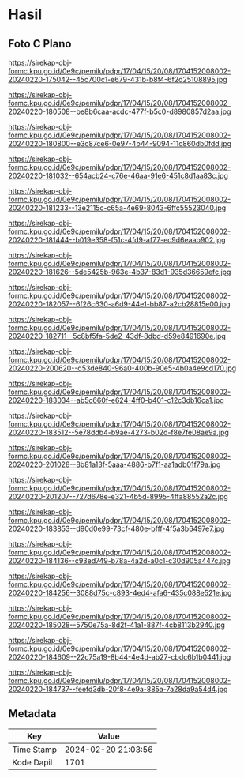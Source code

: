 # Hasil

## Foto C Plano

https://sirekap-obj-formc.kpu.go.id/0e9c/pemilu/pdpr/17/04/15/20/08/1704152008002-20240220-175042--45c700c1-e679-431b-b8f4-6f2d25108895.jpg

https://sirekap-obj-formc.kpu.go.id/0e9c/pemilu/pdpr/17/04/15/20/08/1704152008002-20240220-180508--be8b6caa-acdc-477f-b5c0-d8980857d2aa.jpg

https://sirekap-obj-formc.kpu.go.id/0e9c/pemilu/pdpr/17/04/15/20/08/1704152008002-20240220-180800--e3c87ce6-0e97-4b44-9094-11c860db0fdd.jpg

https://sirekap-obj-formc.kpu.go.id/0e9c/pemilu/pdpr/17/04/15/20/08/1704152008002-20240220-181032--654acb24-c76e-46aa-91e6-451c8d1aa83c.jpg

https://sirekap-obj-formc.kpu.go.id/0e9c/pemilu/pdpr/17/04/15/20/08/1704152008002-20240220-181233--13e2115c-c65a-4e69-8043-6ffc55523040.jpg

https://sirekap-obj-formc.kpu.go.id/0e9c/pemilu/pdpr/17/04/15/20/08/1704152008002-20240220-181444--b019e358-f51c-4fd9-af77-ec9d6eaab902.jpg

https://sirekap-obj-formc.kpu.go.id/0e9c/pemilu/pdpr/17/04/15/20/08/1704152008002-20240220-181626--5de5425b-963e-4b37-83d1-935d36659efc.jpg

https://sirekap-obj-formc.kpu.go.id/0e9c/pemilu/pdpr/17/04/15/20/08/1704152008002-20240220-182057--6f26c630-a6d9-44e1-bb87-a2cb28815e00.jpg

https://sirekap-obj-formc.kpu.go.id/0e9c/pemilu/pdpr/17/04/15/20/08/1704152008002-20240220-182711--5c8bf5fa-5de2-43df-8dbd-d59e8491690e.jpg

https://sirekap-obj-formc.kpu.go.id/0e9c/pemilu/pdpr/17/04/15/20/08/1704152008002-20240220-200620--d53de840-96a0-400b-90e5-4b0a4e9cd170.jpg

https://sirekap-obj-formc.kpu.go.id/0e9c/pemilu/pdpr/17/04/15/20/08/1704152008002-20240220-183034--ab5c660f-e624-4ff0-b401-c12c3db16ca1.jpg

https://sirekap-obj-formc.kpu.go.id/0e9c/pemilu/pdpr/17/04/15/20/08/1704152008002-20240220-183512--5e78ddb4-b9ae-4273-b02d-f8e7fe08ae9a.jpg

https://sirekap-obj-formc.kpu.go.id/0e9c/pemilu/pdpr/17/04/15/20/08/1704152008002-20240220-201028--8b81a13f-5aaa-4886-b7f1-aa1adb01f79a.jpg

https://sirekap-obj-formc.kpu.go.id/0e9c/pemilu/pdpr/17/04/15/20/08/1704152008002-20240220-201207--727d678e-e321-4b5d-8995-4ffa88552a2c.jpg

https://sirekap-obj-formc.kpu.go.id/0e9c/pemilu/pdpr/17/04/15/20/08/1704152008002-20240220-183853--d90d0e99-73cf-480e-bfff-4f5a3b6497e7.jpg

https://sirekap-obj-formc.kpu.go.id/0e9c/pemilu/pdpr/17/04/15/20/08/1704152008002-20240220-184136--c93ed749-b78a-4a2d-a0c1-c30d905a447c.jpg

https://sirekap-obj-formc.kpu.go.id/0e9c/pemilu/pdpr/17/04/15/20/08/1704152008002-20240220-184256--3088d75c-c893-4ed4-afa6-435c088e521e.jpg

https://sirekap-obj-formc.kpu.go.id/0e9c/pemilu/pdpr/17/04/15/20/08/1704152008002-20240220-185028--5750e75a-8d2f-41a1-887f-4cb8113b2940.jpg

https://sirekap-obj-formc.kpu.go.id/0e9c/pemilu/pdpr/17/04/15/20/08/1704152008002-20240220-184609--22c75a19-8b44-4e4d-ab27-cbdc6b1b0441.jpg

https://sirekap-obj-formc.kpu.go.id/0e9c/pemilu/pdpr/17/04/15/20/08/1704152008002-20240220-184737--feefd3db-20f8-4e9a-885a-7a28da9a54d4.jpg


## Metadata

| Key        | Value               |
| ---------- | ------------------- |
| Time Stamp | 2024-02-20 21:03:56 |
| Kode Dapil | 1701                |



